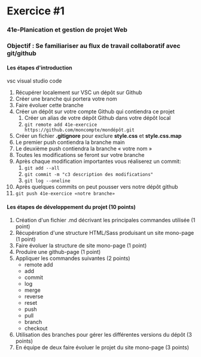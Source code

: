 # Exercice #1

### 41e-Planication et gestion de projet Web

### Objectif : Se familiariser au flux de travail collaboratif avec git/github

#### Les étapes d'introduction

vsc visual studio code

1. Récupérer localement sur VSC un dépôt sur Github
2. Créer une branche qui portera votre nom
3. Faire évoluer cette branche
4. Créer un dépôt sur votre compte Github qui contiendra ce projet
   1. Créer un alias de votre dépôt Github dans votre dépôt local
   2. `git remote add 41e-exercice  https://github.com/moncompte/mondépôt.git`
5. Créer un fichier **.gitignore** pour exclure **style.css** et **style.css.map**
6. Le premier push contiendra la branche main
7. Le deuxième push contiendra la branche « votre nom »
8. Toutes les modifications se feront sur votre branche
9. Après chaque modification importantes vous réaliserez un commit:
   1. `git add --all`
   2. `git commit -m "c3 description des modifications"`
   3. `git log --oneline`
10. Après quelques commits on peut pousser vers notre dépôt github
11. `git push 41e-exercice «notre branche»`

#### Les étapes de développement du projet (10 points)

1. Création d'un fichier .md décrivant les principales commandes utilisée (1 point)
2. Récupération d'une structure HTML/Sass produisant un site mono-page (1 point)
3. Faire évoluer la structure de site mono-page (1 point)
4. Produire une github-page (1 point)
5. Appliquer les commandes suivantes (2 points)
   - remote add
   - add
   - commit
   - log
   - merge
   - reverse
   - reset
   - push
   - pull
   - branch
   - checkout
6. Utilisation des branches pour gérer les différentes versions du dépôt (3 points)
7. En équipe de deux faire évoluer le projet du site mono-page (3 points)
